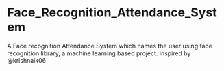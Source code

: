 # Face_Recognition_Attendance_System
A Face recognition Attendance System which names the user using face recognition library, a machine learning based project.
inspired by @krishnaik06
